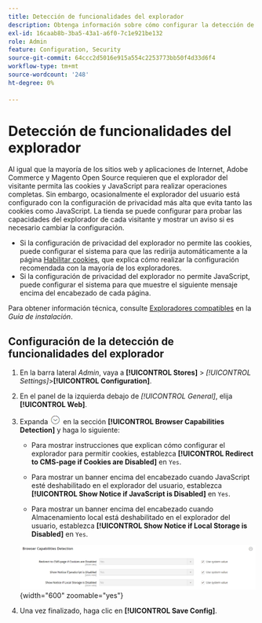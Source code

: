 ```yaml
---
title: Detección de funcionalidades del explorador
description: Obtenga información sobre cómo configurar la detección de funcionalidades del explorador y mostrar un aviso si es necesario cambiar la configuración del explorador del cliente.
exl-id: 16caab8b-3ba5-43a1-a6f0-7c1e921be132
role: Admin
feature: Configuration, Security
source-git-commit: 64ccc2d5016e915a554c2253773bb50f4d33d6f4
workflow-type: tm+mt
source-wordcount: '248'
ht-degree: 0%

---
```


# Detección de funcionalidades del explorador

Al igual que la mayoría de los sitios web y aplicaciones de Internet, Adobe Commerce y Magento Open Source requieren que el explorador del visitante permita las cookies y JavaScript para realizar operaciones completas. Sin embargo, ocasionalmente el explorador del usuario está configurado con la configuración de privacidad más alta que evita tanto las cookies como JavaScript. La tienda se puede configurar para probar las capacidades del explorador de cada visitante y mostrar un aviso si es necesario cambiar la configuración.

- Si la configuración de privacidad del explorador no permite las cookies, puede configurar el sistema para que las redirija automáticamente a la página [Habilitar cookies](../content-design/pages.md#enable-cookies), que explica cómo realizar la configuración recomendada con la mayoría de los exploradores.
- Si la configuración de privacidad del explorador no permite JavaScript, puede configurar el sistema para que muestre el siguiente mensaje encima del encabezado de cada página.

Para obtener información técnica, consulte [Exploradores compatibles](https://experienceleague.adobe.com/docs/commerce-operations/installation-guide/system-requirements.html#supported-browsers) en la _Guía de instalación_.

## Configuración de la detección de funcionalidades del explorador

1. En la barra lateral _Admin_, vaya a **[!UICONTROL Stores]** > _[!UICONTROL Settings]_>**[!UICONTROL Configuration]**.

1. En el panel de la izquierda debajo de _[!UICONTROL General]_, elija **[!UICONTROL Web]**.

1. Expanda ![Selector de expansión](../assets/icon-display-expand.png) en la sección **[!UICONTROL Browser Capabilities Detection]** y haga lo siguiente:

   - Para mostrar instrucciones que explican cómo configurar el explorador para permitir cookies, establezca **[!UICONTROL Redirect to CMS-page if Cookies are Disabled]** en `Yes`.

   - Para mostrar un banner encima del encabezado cuando JavaScript esté deshabilitado en el explorador del usuario, establezca **[!UICONTROL Show Notice if JavaScript is Disabled]** en `Yes`.

   - Para mostrar un banner encima del encabezado cuando Almacenamiento local está deshabilitado en el explorador del usuario, establezca **[!UICONTROL Show Notice if Local Storage is Disabled]** en `Yes`.

   ![Configuración general: detección de capacidades del explorador web](../configuration-reference/general/assets/web-browser-capabilities-detection.png){width="600" zoomable="yes"}

1. Una vez finalizado, haga clic en **[!UICONTROL Save Config]**.

